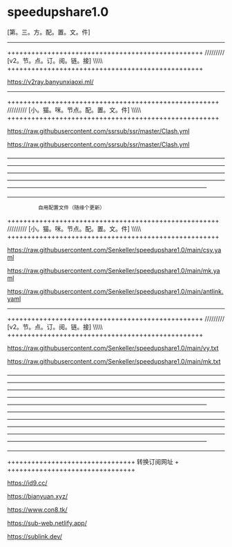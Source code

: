 # speedupshare1.0
[第。三。方。配。置。文。件]
_________________________________________________________________________________________________________________________________________________________________________________
+++++++++++++++++++++++++++++++++++++++++++++++++
/////////  [v2。节。点。订。阅。链。接]  \\\\\\\\\\
+++++++++++++++++++++++++++++++++++++++++++++++++


https://v2ray.banyunxiaoxi.ml/

_________________________________________________________________________________________________________________________________________________________________________________
+++++++++++++++++++++++++++++++++++++++++++++++++++++
///////// [小。猫。咪。节点。配。置。文。件]  \\\\\\\\\\
+++++++++++++++++++++++++++++++++++++++++++++++++++++

https://raw.githubusercontent.com/ssrsub/ssr/master/Clash.yml

https://raw.githubusercontent.com/ssrsub/ssr/master/Clash.yml

—————————————————————————————————————————————————————————————————————————————————————————————————————————————————————————————————————————————————————————————————————————————————
_________________________________________________________________________________________________________________________________________________________________________________


              自用配置文件（随缘个更新）
+++++++++++++++++++++++++++++++++++++++++++++++++++++
///////// [小。猫。咪。节点。配。置。文。件]  \\\\\\\\\\
+++++++++++++++++++++++++++++++++++++++++++++++++++++

https://raw.githubusercontent.com/Senkeller/speedupshare1.0/main/csy.yaml

https://raw.githubusercontent.com/Senkeller/speedupshare1.0/main/mk.yaml

https://raw.githubusercontent.com/Senkeller/speedupshare1.0/main/antlink.yaml

_________________________________________________________________________________________________________________________________________________________________________________
+++++++++++++++++++++++++++++++++++++++++++++++++
/////////  [v2。节。点。订。阅。链。接]  \\\\\\\\\\
+++++++++++++++++++++++++++++++++++++++++++++++++

https://raw.githubusercontent.com/Senkeller/speedupshare1.0/main/vy.txt

https://raw.githubusercontent.com/Senkeller/speedupshare1.0/main/mk.txt

—————————————————————————————————————————————————————————————————————————————————————————————————————————————————————————————————————————————————————————————————————————————————
—————————————————————————————————————————————————————————————————————————————————————————————————————————————————————————————————————————————————————————————————————————————————







_________________________________________________________________________________________________________________________________________________________________________________
++++++++++++++++++++++++++++++++
转换订阅网址                    +
++++++++++++++++++++++++++++++++

https://id9.cc/

https://bianyuan.xyz/

https://www.con8.tk/

https://sub-web.netlify.app/

https://sublink.dev/
